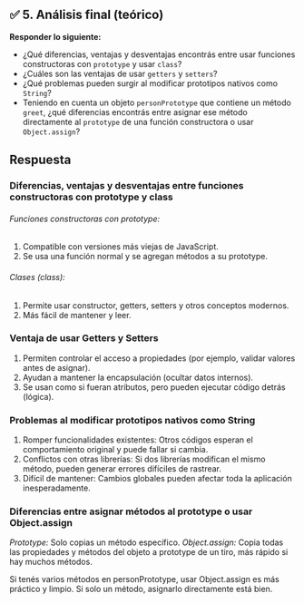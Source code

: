 ## ✅ 5. Análisis final (teórico)

**Responder lo siguiente:**

- ¿Qué diferencias, ventajas y desventajas encontrás entre usar funciones constructoras con `prototype` y usar `class`?
- ¿Cuáles son las ventajas de usar `getters` y `setters`?
- ¿Qué problemas pueden surgir al modificar prototipos nativos como `String`?
- Teniendo en cuenta un objeto `personPrototype` que contiene un método `greet`, ¿qué diferencias encontrás entre asignar ese método directamente al `prototype` de una función constructora o usar `Object.assign`?

## Respuesta
### Diferencias, ventajas y desventajas entre funciones constructoras con prototype y class
###### Funciones constructoras con prototype:
1. Compatible con versiones más viejas de JavaScript.
2. Se usa una función normal y se agregan métodos a su prototype.
###### Clases (class):
1. Permite usar constructor, getters, setters y otros conceptos modernos.
2. Más fácil de mantener y leer.

### Ventaja de usar Getters y Setters
1. Permiten controlar el acceso a propiedades (por ejemplo, validar valores antes de asignar).
2. Ayudan a mantener la encapsulación (ocultar datos internos).
3. Se usan como si fueran atributos, pero pueden ejecutar código detrás (lógica).

###  Problemas al modificar prototipos nativos como String
1. Romper funcionalidades existentes: Otros códigos esperan el comportamiento original y puede fallar si cambia.
2. Conflictos con otras librerías: Si dos librerías modifican el mismo método, pueden generar errores difíciles de rastrear.
3. Difícil de mantener: Cambios globales pueden afectar toda la aplicación inesperadamente.

### Diferencias entre asignar métodos al prototype o usar Object.assign
*Prototype:* Solo copias un método específico.
*Object.assign:* Copia todas las propiedades y métodos del objeto a prototype de un tiro, más rápido si hay muchos métodos.

Si tenés varios métodos en personPrototype, usar Object.assign es más práctico y limpio. Si solo un método, asignarlo directamente está bien.

